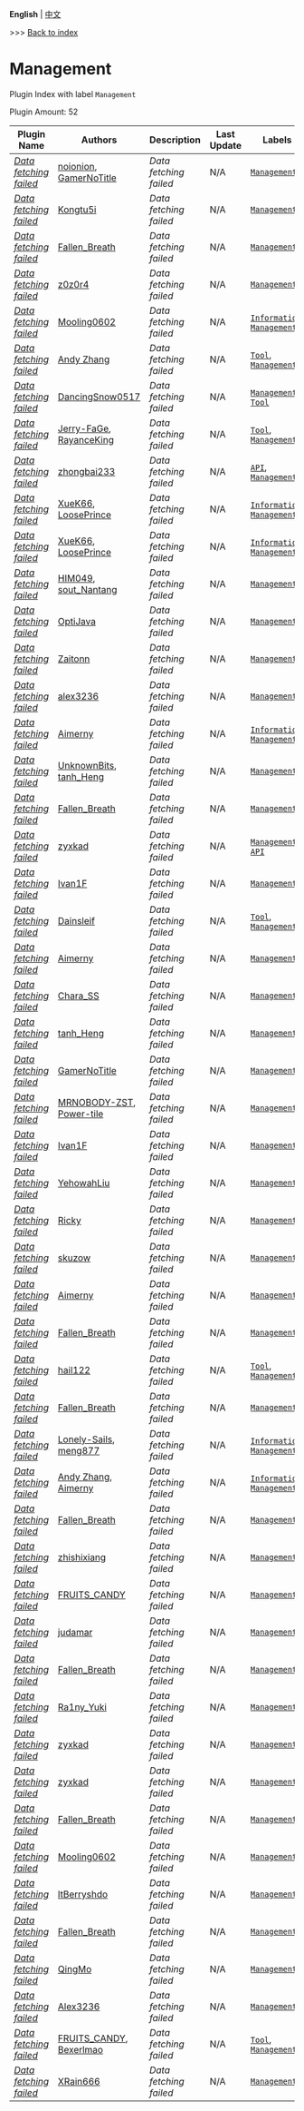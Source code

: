 **English** | [中文](readme-zh_cn.md)

\>\>\> [Back to index](/readme.md)

# Management

Plugin Index with label `Management`

Plugin Amount: 52

| Plugin Name | Authors | Description | Last Update | Labels |
| --- | --- | --- | --- | --- |
| [*Data fetching failed*](/plugins/advanced_whitelist_r/readme.md) | [noionion](https://github.com/2X-ercha), [GamerNoTitle](https://github.com/GamerNoTitle) | *Data fetching failed* | N/A | [`Management`](/labels/management/readme.md) |
| [*Data fetching failed*](/plugins/auto_backup/readme.md) | [Kongtu5i](https://github.com/Kongtu5i) | *Data fetching failed* | N/A | [`Management`](/labels/management/readme.md) |
| [*Data fetching failed*](/plugins/auto_plugin_reloader/readme.md) | [Fallen_Breath](https://github.com/Fallen-Breath) | *Data fetching failed* | N/A | [`Management`](/labels/management/readme.md) |
| [*Data fetching failed*](/plugins/better_backup/readme.md) | [z0z0r4](https://github.com/z0z0r4) | *Data fetching failed* | N/A | [`Management`](/labels/management/readme.md) |
| [*Data fetching failed*](/plugins/bkchat_manager/readme.md) | [Mooling0602](https://github.com/Mooling0602) | *Data fetching failed* | N/A | [`Information`](/labels/information/readme.md), [`Management`](/labels/management/readme.md) |
| [*Data fetching failed*](/plugins/bot/readme.md) | [Andy Zhang](https://github.com/AnzhiZhang) | *Data fetching failed* | N/A | [`Tool`](/labels/tool/readme.md), [`Management`](/labels/management/readme.md) |
| [*Data fetching failed*](/plugins/bot_plugin/readme.md) | [DancingSnow0517](https://github.com/DancingSnow0517) | *Data fetching failed* | N/A | [`Management`](/labels/management/readme.md), [`Tool`](/labels/tool/readme.md) |
| [*Data fetching failed*](/plugins/botkikai/readme.md) | [Jerry-FaGe](https://github.com/Jerry-FaGe), [RayanceKing](https://github.com/RayanceKing) | *Data fetching failed* | N/A | [`Tool`](/labels/tool/readme.md), [`Management`](/labels/management/readme.md) |
| [*Data fetching failed*](/plugins/connect_core/readme.md) | [zhongbai233](https://github.com/zhongbai2333) | *Data fetching failed* | N/A | [`API`](/labels/api/readme.md), [`Management`](/labels/management/readme.md) |
| [*Data fetching failed*](/plugins/gugubot/readme.md) | [XueK66](https://github.com/XueK66), [LoosePrince](https://github.com/LoosePrince) | *Data fetching failed* | N/A | [`Information`](/labels/information/readme.md), [`Management`](/labels/management/readme.md) |
| [*Data fetching failed*](/plugins/guguwebui/readme.md) | [XueK66](https://github.com/XueK66), [LoosePrince](https://github.com/LoosePrince) | *Data fetching failed* | N/A | [`Information`](/labels/information/readme.md), [`Management`](/labels/management/readme.md) |
| [*Data fetching failed*](/plugins/hibernate_r/readme.md) | [HIM049](https://github.com/HIM049), [sout_Nantang](https://github.com/sout233) | *Data fetching failed* | N/A | [`Management`](/labels/management/readme.md) |
| [*Data fetching failed*](/plugins/hooks/readme.md) | [OptiJava](https://github.com/OptiJava) | *Data fetching failed* | N/A | [`Management`](/labels/management/readme.md) |
| [*Data fetching failed*](/plugins/ipanel_mcdreforged/readme.md) | [Zaitonn](https://github.com/Zaitonn) | *Data fetching failed* | N/A | [`Management`](/labels/management/readme.md) |
| [*Data fetching failed*](/plugins/just_kill_it/readme.md) | [alex3236](https://github.com/alex3236) | *Data fetching failed* | N/A | [`Management`](/labels/management/readme.md) |
| [*Data fetching failed*](/plugins/kookin/readme.md) | [Aimerny](https://github.com/Aimerny) | *Data fetching failed* | N/A | [`Information`](/labels/information/readme.md), [`Management`](/labels/management/readme.md) |
| [*Data fetching failed*](/plugins/ledger_cleaner/readme.md) | [UnknownBits](https://github.com/UnknownBits), [tanh_Heng](https://github.com/tanhHeng) | *Data fetching failed* | N/A | [`Management`](/labels/management/readme.md) |
| [*Data fetching failed*](/plugins/lite_file_manager/readme.md) | [Fallen_Breath](https://github.com/Fallen-Breath) | *Data fetching failed* | N/A | [`Management`](/labels/management/readme.md) |
| [*Data fetching failed*](/plugins/loginproxy/readme.md) | [zyxkad](https://github.com/zyxkad) | *Data fetching failed* | N/A | [`Management`](/labels/management/readme.md), [`API`](/labels/api/readme.md) |
| [*Data fetching failed*](/plugins/mcdreforged_plugin_manager/readme.md) | [Ivan1F](https://github.com/Ivan-1F) | *Data fetching failed* | N/A | [`Management`](/labels/management/readme.md) |
| [*Data fetching failed*](/plugins/mcsm_controller/readme.md) | [Dainsleif](https://github.com/Dainsleif233) | *Data fetching failed* | N/A | [`Tool`](/labels/tool/readme.md), [`Management`](/labels/management/readme.md) |
| [*Data fetching failed*](/plugins/mirror_archive_manager/readme.md) | [Aimerny](https://github.com/Aimerny) | *Data fetching failed* | N/A | [`Management`](/labels/management/readme.md) |
| [*Data fetching failed*](/plugins/mirror_control/readme.md) | [Chara_SS](https://github.com/charassss/) | *Data fetching failed* | N/A | [`Management`](/labels/management/readme.md) |
| [*Data fetching failed*](/plugins/mirror_mcsmcdr/readme.md) | [tanh_Heng](https://github.com/tanhHeng) | *Data fetching failed* | N/A | [`Management`](/labels/management/readme.md) |
| [*Data fetching failed*](/plugins/mirror_server_reforged/readme.md) | [GamerNoTitle](https://github.com/GamerNoTitle) | *Data fetching failed* | N/A | [`Management`](/labels/management/readme.md) |
| [*Data fetching failed*](/plugins/mirror_server_sync/readme.md) | [MRNOBODY-ZST](https://github.com/MRNOBODY-ZST), [Power-tile](https://github.com/Power-tile) | *Data fetching failed* | N/A | [`Management`](/labels/management/readme.md) |
| [*Data fetching failed*](/plugins/mirror_sync_reforged/readme.md) | [Ivan1F](https://github.com/Ivan-1F) | *Data fetching failed* | N/A | [`Management`](/labels/management/readme.md) |
| [*Data fetching failed*](/plugins/mount/readme.md) | [YehowahLiu](https://github.com/YehowahLiu) | *Data fetching failed* | N/A | [`Management`](/labels/management/readme.md) |
| [*Data fetching failed*](/plugins/multi_whitelist/readme.md) | [Ricky](https://github.com/R1ckyH) | *Data fetching failed* | N/A | [`Management`](/labels/management/readme.md) |
| [*Data fetching failed*](/plugins/offline_whitelist/readme.md) | [skuzow](https://github.com/skuzow) | *Data fetching failed* | N/A | [`Management`](/labels/management/readme.md) |
| [*Data fetching failed*](/plugins/offline_whitelist_reforged/readme.md) | [Aimerny](https://github.com/Aimerny) | *Data fetching failed* | N/A | [`Management`](/labels/management/readme.md) |
| [*Data fetching failed*](/plugins/permanent_backup/readme.md) | [Fallen_Breath](https://github.com/Fallen-Breath) | *Data fetching failed* | N/A | [`Management`](/labels/management/readme.md) |
| [*Data fetching failed*](/plugins/player_manager/readme.md) | [hail122](https://github.com/linstar-fxt) | *Data fetching failed* | N/A | [`Tool`](/labels/tool/readme.md), [`Management`](/labels/management/readme.md) |
| [*Data fetching failed*](/plugins/prime_backup/readme.md) | [Fallen_Breath](https://github.com/Fallen-Breath) | *Data fetching failed* | N/A | [`Management`](/labels/management/readme.md) |
| [*Data fetching failed*](/plugins/qq_bot/readme.md) | [Lonely-Sails](https://github.com/Lonely-Sails), [meng877](https://github.com/meng877) | *Data fetching failed* | N/A | [`Information`](/labels/information/readme.md), [`Management`](/labels/management/readme.md) |
| [*Data fetching failed*](/plugins/qq_chat/readme.md) | [Andy Zhang](https://github.com/AnzhiZhang), [Aimerny](https://github.com/Aimerny) | *Data fetching failed* | N/A | [`Information`](/labels/information/readme.md), [`Management`](/labels/management/readme.md) |
| [*Data fetching failed*](/plugins/quick_backup_multi/readme.md) | [Fallen_Breath](https://github.com/Fallen-Breath) | *Data fetching failed* | N/A | [`Management`](/labels/management/readme.md) |
| [*Data fetching failed*](/plugins/quizgate/readme.md) | [zhishixiang](https://github.com/zhishixiang) | *Data fetching failed* | N/A | [`Management`](/labels/management/readme.md) |
| [*Data fetching failed*](/plugins/region_backup/readme.md) | [FRUITS_CANDY](https://github.com/FRUITS-CANDY) | *Data fetching failed* | N/A | [`Management`](/labels/management/readme.md) |
| [*Data fetching failed*](/plugins/region_file_manager/readme.md) | [judamar](https://github.com/judamar) | *Data fetching failed* | N/A | [`Management`](/labels/management/readme.md) |
| [*Data fetching failed*](/plugins/region_file_updater/readme.md) | [Fallen_Breath](https://github.com/Fallen-Breath) | *Data fetching failed* | N/A | [`Management`](/labels/management/readme.md) |
| [*Data fetching failed*](/plugins/region_file_updater_multi/readme.md) | [Ra1ny_Yuki](https://github.com/Ra1ny-Yuki) | *Data fetching failed* | N/A | [`Management`](/labels/management/readme.md) |
| [*Data fetching failed*](/plugins/smart_backup/readme.md) | [zyxkad](https://github.com/zyxkad) | *Data fetching failed* | N/A | [`Management`](/labels/management/readme.md) |
| [*Data fetching failed*](/plugins/smart_servertime/readme.md) | [zyxkad](https://github.com/zyxkad) | *Data fetching failed* | N/A | [`Management`](/labels/management/readme.md) |
| [*Data fetching failed*](/plugins/snapshot_follower/readme.md) | [Fallen_Breath](https://github.com/Fallen-Breath) | *Data fetching failed* | N/A | [`Management`](/labels/management/readme.md) |
| [*Data fetching failed*](/plugins/sshclient/readme.md) | [Mooling0602](https://github.com/Mooling0602) | *Data fetching failed* | N/A | [`Management`](/labels/management/readme.md) |
| [*Data fetching failed*](/plugins/the_offline_ops/readme.md) | [ltBerryshdo](https://github.com/ltBerryshdo) | *Data fetching failed* | N/A | [`Management`](/labels/management/readme.md) |
| [*Data fetching failed*](/plugins/timed_quick_backup_multi/readme.md) | [Fallen_Breath](https://github.com/Fallen-Breath) | *Data fetching failed* | N/A | [`Management`](/labels/management/readme.md) |
| [*Data fetching failed*](/plugins/timed_restart/readme.md) | [QingMo](https://github.com/QingMo-A) | *Data fetching failed* | N/A | [`Management`](/labels/management/readme.md) |
| [*Data fetching failed*](/plugins/world_copier/readme.md) | [Alex3236](https://github.com/alex3236) | *Data fetching failed* | N/A | [`Management`](/labels/management/readme.md) |
| [*Data fetching failed*](/plugins/world_eater_manage/readme.md) | [FRUITS_CANDY](https://github.com/FRUITS-CANDY), [Bexerlmao](https://github.com/Bexerlmao) | *Data fetching failed* | N/A | [`Tool`](/labels/tool/readme.md), [`Management`](/labels/management/readme.md) |
| [*Data fetching failed*](/plugins/zip_backup/readme.md) | [XRain666](https://github.com/XRain66) | *Data fetching failed* | N/A | [`Management`](/labels/management/readme.md) |

